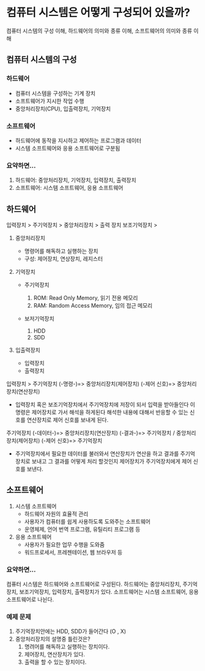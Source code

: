 # 컴퓨터 시스템은 어떻게 구성되어 있을까?

컴퓨터 시스템의 구성 이해, 하드웨어의 의미와 종류 이해, 소프트웨어의 의미와 종류 이해

## 컴퓨터 시스템의 구성

### 하드웨어
  - 컴퓨터 시스템을 구성하는 기계 장치
  - 소프트웨어가 지시한 작업 수행
  - 중앙처리장치(CPU), 입출력장치, 기억장치

### 소프트웨어
  - 하드웨어에 동작을 지시하고 제어하는 프로그램과 데이터
  - 시스템 소프트웨어와 응용 소프트웨어로 구분됨

### 요약하면...
  1. 하드웨어: 중앙처리장치, 기억장치, 입력장치, 출력장치
  2. 소프트웨어: 시스템 소프트웨어, 응용 소프트웨어

## 하드웨어
  입력장치 > 주기억장치 > 중앙처리장치 > 출력 장치
           보조기억장치 >
  1. 중앙처리장치
      - 명령어를 해독하고 실행하는 장치
      - 구성: 제어장치, 연상장치, 레지스터

  2. 기억장치
       - 주기억장치
          1. ROM: Read Only Memory, 읽기 전용 메모리
          2. RAM: Random Access Memory, 임의 접근 메모리

       - 보저기억장치
          1. HDD
          2. SDD

   3. 입출력장치
       - 입력장치
       - 출력장치

입력장치 > 주기억장치 (-명령-)=> 중앙처리장치(제어장치) (-제어 신호)=> 중앙처리장치(연산장치)
  - 입력장치 혹은 보조기억장치에서 주기억장치에 저장이 되서 입력을 받아들인다 이 명령은 제어장치로 가서 해석을 하게된다 해석한 내용에 대해서 반응할 수 있는 신호를 연산장치로 제어 신호를 보내게 된다.

주기억장치 (-데이터-)=> 중앙처리장치(연산장치) (-결과-)=> 주기억장치 / 중앙처리장치(제어장치) (-제어 신호)=> 주기억장치
  - 주기억장치에서 필요한 데이터를 불러와서 연산장치가 연산을 하고 결과를 주기억장치로 보내고 그 결과를 어떻게 처리 할것인지 제어장치가 주기억장치에게 제어 신호를 보낸다.


## 소프트웨어
  1. 시스템 소프트웨어
     - 하드웨어 자원의 효율적 관리
     - 사용자가 컴퓨터를 쉽게 사용하도록 도와주는 소프트웨어
     - 운영체제, 언어 번역 프로그램, 유틸리티 프로그램 등
  2. 응용 소프트웨어
     - 사용자가 필요한 업무 수행을 도와줌
     - 워드프로세서, 프레젠테이션, 웹 브라우저 등
      

### 요약하면...

컴퓨터 시스템은 하드웨어와 소프트웨어로 구성된다.
하드웨어는 중앙처리장치, 주기억장치, 보조기억장치, 입력장치, 출력장치가 있다.
소프트웨어는 시스템 소프트웨어, 응용 소프트웨어로 나뉜다.

### 예제 문제
1. 주기억장치안에는 HDD, SDD가 들어간다 (O , X)
2. 중앙처리장치의 설명중 틀린것은?
    1. 명려어를 해독하고 실행하는 장치이다.
    2. 제어장치, 연산장치가 있다.
    3. 출력을 할 수 있는 장치이다.
